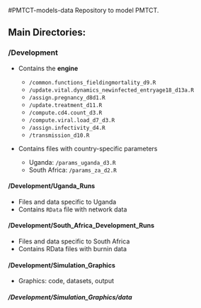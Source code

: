 #PMTCT-models-data
Repository to model PMTCT.


## Main Directories:

### /Development 
* Contains the **engine** 
  * `/common.functions_fieldingmortality_d9.R`
  * `/update.vital.dynamics_newinfected_entryage18_d13a.R`
  * `/assign.pregnancy_d8d1.R`
  * `/update.treatment_d11.R`
  * `/compute.cd4.count_d3.R`
  * `/compute.viral.load_d7_d3.R`
  * `/assign.infectivity_d4.R`
  * `/transmission_d10.R`

* Contains files with country-specific parameters  
  * Uganda: `/params_uganda_d3.R`
  * South Africa: `/params_za_d2.R`
  
#### /Development/Uganda_Runs
* Files and data specific to Uganda 
* Contains `RData` file with network data 

#### /Development/South_Africa_Development_Runs 
* Files and data specific to South Africa
* Contains RData files with burnin data

#### /Development/Simulation_Graphics 
* Graphics: code, datasets, output

##### /Development/Simulation_Graphics/data

